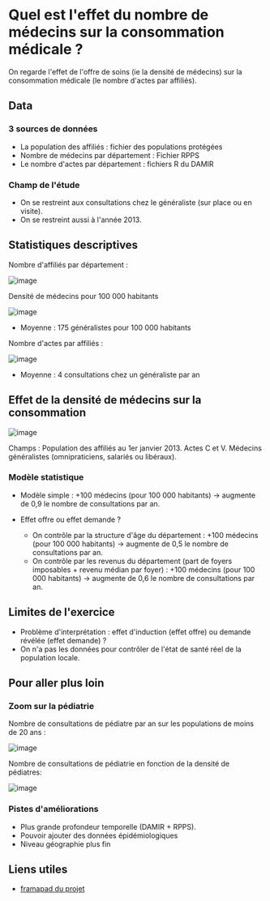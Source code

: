 # Quel est l'effet du nombre de médecins sur la consommation médicale ? 

On regarde l'effet de l'offre de soins (ie la densité de médecins) sur la consommation médicale (le nombre d'actes par affiliés). 

## Data

### 3 sources de données

* La population des affiliés : fichier des populations protégées
* Nombre de médecins par département : Fichier RPPS 
* Le nombre d'actes par département : fichiers R du DAMIR


### Champ de l'étude

* On se restreint aux consultations chez le généraliste (sur place ou en visite).
* On se restreint aussi à l'année 2013.

## Statistiques descriptives

Nombre d'affiliés par département : 

![image](output/nombre_d_affilies.png)

Densité de médecins pour 100 000 habitants 

![image](output/densite_de_medecin_pour_100000.png)

* Moyenne : 175 généralistes pour 100 000 habitants

Nombre d'actes par affiliés : 

![image](output/med_gale_ratio_conso_sur_dispo_carte_gqis.png)

* Moyenne : 4 consultations chez un généraliste par an

## Effet de la densité de médecins sur la consommation

![image](output/nb_consultations_densite_medecins.png)

Champs : Population des affiliés au 1er janvier 2013. Actes C et V. Médecins généralistes (omnipraticiens, salariés ou libéraux). 

### Modèle statistique

* Modèle simple : +100 médecins (pour 100 000 habitants) -> augmente de 0,9 le nombre de consultations par an. 

* Effet offre ou effet demande ? 
	* On contrôle par la structure d'âge du département : +100 médecins (pour 100 000 habitants) -> augmente de 0,5 le nombre de consultations par an. 
	* On contrôle par les revenus du département (part de foyers imposables + revenu médian par foyer) : +100 médecins (pour 100 000 habitants) -> augmente de 0,6 le nombre de consultations par an. 

## Limites de l'exercice

* Problème d'interprétation : effet d'induction (effet offre) ou demande révélée (effet demande) ? 
* On n'a pas les données pour contrôler de l'état de santé réel de la population locale.
	
## Pour aller plus loin

### Zoom sur la pédiatrie 

Nombre de consultations de pédiatre par an sur les populations de moins de 20 ans : 

![image](output/pediatrie_carte_ratio_conso_sur_dispo__gqis.png)

Nombre de consultations de pédiatrie en fonction de la densité de pédiatres: 

![image](output/effet_densite_consultation_pediatrie.png)

### Pistes d'améliorations

* Plus grande profondeur temporelle (DAMIR + RPPS).  
* Pouvoir ajouter des données épidémiologiques
* Niveau géographie plus fin


## Liens utiles

* [framapad du projet](https://lite5.framapad.org/p/EOVpfEKN9n)

